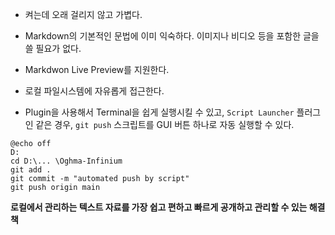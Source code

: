 
- 켜는데 오래 걸리지 않고 가볍다.
- Markdown의 기본적인 문법에 이미 익숙하다. 이미지나 비디오 등을 포함한 글을 쓸 필요가 없다.
- Markdwon Live Preview를 지원한다.
- 로컬 파일시스템에 자유롭게 접근한다.

- Plugin을 사용해서 Terminal을 쉽게 실행시킬 수 있고, `Script Launcher` 플러그인 같은 경우, `git push` 스크립트를 GUI 버튼 하나로 자동 실행할 수 있다.

```
@echo off
D:
cd D:\... \Oghma-Infinium
git add .
git commit -m "automated push by script"
git push origin main
```


**로컬에서 관리하는 텍스트 자료를 가장 쉽고 편하고 빠르게 공개하고 관리할 수 있는 해결책**